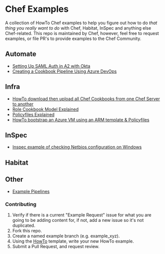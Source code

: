 # Chef Examples

A collection of HowTo Chef examples to help you figure out how to do _that thing you really want to do_ with Chef, Habitat, InSpec and anything else Chef-related. This repo is maintained by Chef, however, feel free to request examples, or file PR's to provide examples to the Chef Community.

## Automate

- [Setting Up SAML Auth in A2 with Okta](./examples/A2SamlWithOkta.md)
- [Creating a Cookbook Pipeline Using Azure DevOps](./examples/AzureDevOpsCookbookPipeline.md)

## Infra

- [HowTo download then upload all Chef Cookbooks from one Chef Server to another](./examples/DownloadUploadCookbooks.md)
- [Role Cookbook Model Explained](./examples/RoleCookbookModel.md)
- [Policyfiles Explained](./examples/policyfiles/README.md)
- [HowTo bootstrap an Azure VM using an ARM template & Policyfiles](./examples/AzureArmChefClientBootstrap/README.md)

## InSpec

- [Inspec example of checking Netbios configuration on Windows](./examples/InspecNetBiosQuery.md)

## Habitat

## Other

- [Example Pipelines](./examples/pipelines/PipelineOverview.md)

### Contributing

1. Verify if there is a current "Example Request" issue for what you are
going to be adding content for, if not, add a new issue so it's not duplicated.
1. Fork this repo.
1. Create a named example branch (e.g. example_xyz).
1. Using the [HowTo](./HowToTemplate.md) template, write your new HowTo example.
1. Submit a Pull Request, and request review.
